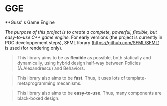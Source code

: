 # **GGE**
**Guss' s Game Engine

*The purpose of this project is to create a complete, powerful, flexible, but easy-to-use C++ game engine.*
For early versions (the project is currently in POC developpement steps), SFML library (https://github.com/SFML/SFML) is used (for rendering only).

> This library aims to be as **flexible** as possible, both statically and dynamically, using hybrid design half-way between Policies (A.Alexandrescu) and Behaviors.

> This library also aims to be **fast**. Thus, it uses lots of template-metaprogramming mecanisms.

> This library also aims to be **easy-to-use**. Thus, many components are black-boxed design.
